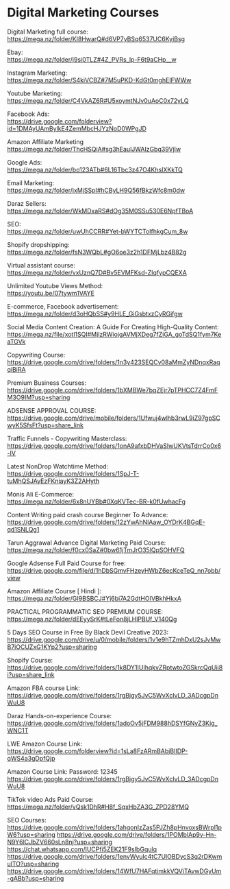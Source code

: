 <h1>Digital Marketing Courses</h1>

Digital Marketing full course:<br>
https://mega.nz/folder/Kl8HwarQ#d6VP7yBSq6537UC6KyiBsg

Ebay:<br>
https://mega.nz/folder/j9si0TLZ#4Z_PVRs_lp-F6t9aCHp__w

Instagram Marketing:<br>
https://mega.nz/folder/S4kiVCBZ#7M5uPKD-KdGt0mghEIFWWw

Youtube Marketing:<br>
https://mega.nz/folder/C4VkAZ6R#U5xoymtNJv0uAoC0x72yLQ

Facebook Ads:<br>
https://drive.google.com/folderview?id=1DMAyUAmBylkE4ZemMbcHJYzNoD0WPgJD

Amazon Affiliate Marketing<br>
https://mega.nz/folder/ThcHSQiA#sg3hEaulJWAIzGbq39Vjlw

Google Ads:<br>
https://mega.nz/folder/bo123ATb#6L16Tbc3z47O4KhsIXKkTQ

Email Marketing:<br>
https://mega.nz/folder/jxMjSSpI#hCByLH9Q56fBkzWfc8m0dw

Daraz Sellers:<br>
https://mega.nz/folder/WkMDxaRS#dOg35M0SSu530E6NpfTBoA

SEO:<br>
https://mega.nz/folder/uwUhCCRR#Yet-bWYTCToIfhkgCum_8w

Shopify dropshipping:<br>
https://mega.nz/folder/fsN3WQbL#gO6oe3z2h1DFMjLbz4B82g

Virtual assistant course:<br>
https://mega.nz/folder/vxUznQ7D#Bv5EVMFKsd-ZIqfypCQEXA

Unlimited Youtube Views Method:<br>
https://youtu.be/07tywm1VAYE

E-commerce, Facebook advertisement:<br>
https://mega.nz/folder/d3oHQbSS#y9HLE_GiGsbtxzCyRGifgw

Social Media Content Creation: A Guide For Creating High-Quality Content:<br>
https://mega.nz/file/xotl1SQI#MjlzRWiojgAVMjXDeg7fZiGA_goTdSQ1fym7KeaTGVk

Copywriting Course:<br>
https://drive.google.com/drive/folders/1n3y423SEQCv08aMmZyNDnqxRaqqiBiRA

Premium Business Courses:<br>
https://drive.google.com/drive/folders/1bXMBWe7bqZEjr7pTPHCC7Z4FmFM3O9IM?usp=sharing

ADSENSE APPROVAL COURSE:<br>
https://drive.google.com/drive/mobile/folders/1Ufwuj4wlhb3rwL9iZ97gpSCwyK5SfsFt?usp=share_link

Traffic Funnels - Copywriting Masterclass:<br>
https://drive.google.com/drive/folders/1onA9afxbDHVaSIwUKVtsTdrrCo0x6-IV

Latest NonDrop Watchtime Method:<br>
https://drive.google.com/drive/folders/1SpJ-T-tuMhQSJAyEzFKniayK3Z2AHyth

Monis Ali E-Commerce:<br>
https://mega.nz/folder/6x8nUYBb#0XqKVTec-BR-k0fUwhacFg

Content Writing paid crash course Beginner To Advance:<br>
https://drive.google.com/drive/folders/12zYwAhNlAaw_OYDrK4BGqE-qd1SNLQg1

Tarun Aggrawal Advance Digital Marketing Paid Course:<br>
https://mega.nz/folder/f0cx0SaZ#0bw61jTmJrO35lQpSOHVFQ 

Google Adsense Full Paid Course for free:<br>
https://drive.google.com/file/d/1hDbSGmvFHzeyHWbZ6ecKceTeQ_nn7obb/view

Amazon Affiliate Course [ Hindi ]:<br>
https://mega.nz/folder/GI9BSBCJ#Yj6bi7A2GdtHOIVBkhHkxA

PRACTICAL PROGRAMMATIC SEO PREMIUM COURSE:<br>
https://mega.nz/folder/dEEyySrK#tLeFon8jLHlPBUf_V140Qg

5 Days SEO Course in Free By Black Devil Creative 2023:<br>
https://drive.google.com/drive/u/0/mobile/folders/1v1e9hTZmhDxU2sJvMwB7iOCUZxG1KYp2?usp=sharing

Shopify Course:<br>
https://drive.google.com/drive/folders/1k8DY1IUIhqkvZRptwtoZGSkrcQqUii8i?usp=share_link

Amazon FBA course Link:<br>
https://drive.google.com/drive/folders/1rgBjgy5JvC5WvXclvLD_3ADcgpDnWuU8

Daraz Hands-on-experience Course:<br>
https://drive.google.com/drive/folders/1adoOv5jFDM988hDSYfGNyZ3Kig_WNC1T

LWE Amazon Course Link:<br>
https://drive.google.com/folderview?id=1sLa8FzARmBAbjBIIDP-qWS4a3gDpfQjp

Amazon Course Link: Password: 12345<br>
https://drive.google.com/drive/folders/1rgBjgy5JvC5WvXclvLD_3ADcgpDnWuU8

TikTok video Ads Paid Course:<br>
https://mega.nz/folder/vQsk1DhR#H8f_SqxHbZA3G_ZPD28YMQ

SEO Courses:<br>
https://drive.google.com/drive/folders/1ahgonIzZas5PJZh8pHnvoxsBWrpl1pW6?usp=sharing
https://drive.google.com/drive/folders/1POMblAp9v-Hn-N9Y6lCJbZV660sLn8nj?usp=sharing
https://chat.whatsapp.com/IUCPfi5ZEK21F9sIbGqulq
https://drive.google.com/drive/folders/1envWyulc4tC7UlOBDycS3q2rDKwmulTO?usp=sharing
https://drive.google.com/drive/folders/14WfU7HAFqtimkkVQViTAvwDGyUm-gABb?usp=sharing
